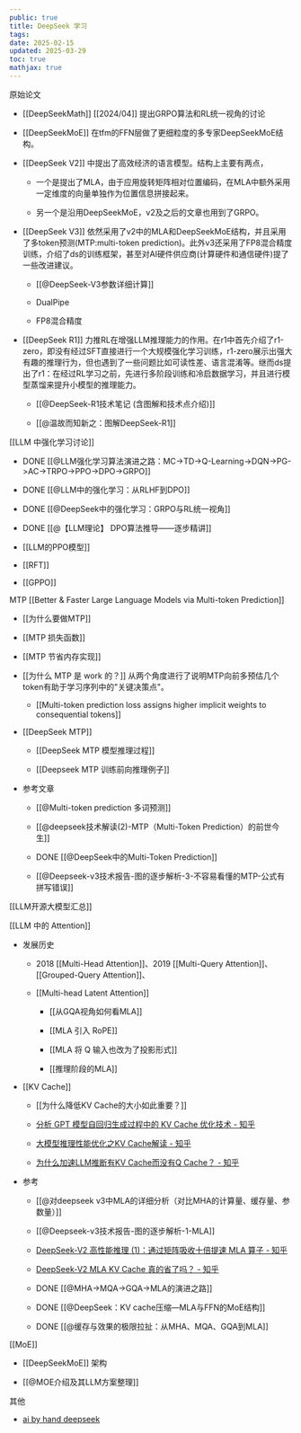 ```yaml
---
public: true
title: DeepSeek 学习
tags:
date: 2025-02-15
updated: 2025-03-29
toc: true
mathjax: true
---
```




原始论文

  + [[DeepSeekMath]] [[2024/04]] 提出GRPO算法和RL统一视角的讨论

  + [[DeepSeekMoE]] 在tfm的FFN层做了更细粒度的多专家DeepSeekMoE结构。

  + [[DeepSeek V2]] 中提出了高效经济的语言模型。结构上主要有两点，

    + 一个是提出了MLA，由于应用旋转矩阵相对位置编码，在MLA中额外采用一定维度的向量单独作为位置信息拼接起来。

    + 另一个是沿用DeepSeekMoE，v2及之后的文章也用到了GRPO。

  + [[DeepSeek V3]] 依然采用了v2中的MLA和DeepSeekMoE结构，并且采用了多token预测(MTP:multi-token prediction)。此外v3还采用了FP8混合精度训练，介绍了ds的训练框架，甚至对AI硬件供应商(计算硬件和通信硬件)提了一些改进建议。

    + [[@DeepSeek-V3参数详细计算]]

    + DualPipe

    + FP8混合精度

  + [[DeepSeek R1]] 力推RL在增强LLM推理能力的作用。在r1中首先介绍了r1-zero，即没有经过SFT直接进行一个大规模强化学习训练，r1-zero展示出强大有趣的推理行为，但也遇到了一些问题比如可读性差、语言混淆等。继而ds提出了r1：在经过RL学习之前，先进行多阶段训练和冷启数据学习，并且进行模型蒸馏来提升小模型的推理能力。

    + [[@DeepSeek-R1技术笔记 (含图解和技术点介绍)]]

    + [[@温故而知新之：图解DeepSeek-R1]]

[[LLM  中强化学习讨论]]


  + DONE [[@LLM强化学习算法演进之路：MC->TD->Q-Learning->DQN->PG->AC->TRPO->PPO->DPO->GRPO]]

  + DONE  [[@LLM中的强化学习：从RLHF到DPO]]

  + DONE  [[@DeepSeek中的强化学习：GRPO与RL统一视角]]

  + DONE [[@【LLM理论】 DPO算法推导——逐步精讲]]

  + [[LLM的PPO模型]]

  + [[RFT]]

  + [[GPPO]]

MTP [[Better & Faster Large Language Models via Multi-token Prediction]]


  + [[为什么要做MTP]]

  + [[MTP 损失函数]]

  + [[MTP 节省内存实现]]

  + [[为什么 MTP 是 work 的？]] 从两个角度进行了说明MTP向前多预估几个token有助于学习序列中的"关键决策点"。

    + [[Multi-token prediction loss assigns higher implicit weights to consequential tokens]]

  + [[DeepSeek MTP]]

    + [[DeepSeek MTP 模型推理过程]]

    + [[Deepseek MTP 训练前向推理例子]]

  + 参考文章

    + [[@Multi-token prediction 多词预测]]

    + [[@deepseek技术解读(2)-MTP（Multi-Token Prediction）的前世今生]]

    + DONE  [[@DeepSeek中的Multi-Token Prediction]]

    + [[@Deepseek-v3技术报告-图的逐步解析-3-不容易看懂的MTP-公式有拼写错误]]

[[LLM开源大模型汇总]]

[[LLM 中的 Attention]]

  + 发展历史

    + 2018 [[Multi-Head Attention]]、2019 [[Multi-Query Attention]]、[[Grouped-Query Attention]]、

    + [[Multi-head Latent Attention]]

      + [[从GQA视角如何看MLA]]

      + [[MLA 引入 RoPE]]

      + [[MLA 将 Q 输入也改为了投影形式]]

      + [[推理阶段的MLA]]

  + [[KV Cache]]

    + [[为什么降低KV Cache的大小如此重要？]]

    + [分析 GPT 模型自回归生成过程中的 KV Cache 优化技术 - 知乎](https://zhuanlan.zhihu.com/p/668931470)

    + [大模型推理性能优化之KV Cache解读 - 知乎](https://zhuanlan.zhihu.com/p/630832593)

    + [为什么加速LLM推断有KV Cache而没有Q Cache？ - 知乎](https://www.zhihu.com/question/653658936)

  + 参考

    + [[@对deepseek v3中MLA的详细分析（对比MHA的计算量、缓存量、参数量）]]

    + [[@Deepseek-v3技术报告-图的逐步解析-1-MLA]]

    + [DeepSeek-V2 高性能推理 (1)：通过矩阵吸收十倍提速 MLA 算子 - 知乎](https://zhuanlan.zhihu.com/p/700214123)

    + [DeepSeek-V2 MLA KV Cache 真的省了吗？ - 知乎](https://zhuanlan.zhihu.com/p/714761319)

    + DONE  [[@MHA->MQA->GQA->MLA的演进之路]]

    + DONE  [[@DeepSeek：KV cache压缩—MLA与FFN的MoE结构]]

    + DONE [[@缓存与效果的极限拉扯：从MHA、MQA、GQA到MLA]]

[[MoE]]

  + [[DeepSeekMoE]] 架构

  + [[@MOE介绍及其LLM方案整理]]

其他

  + [ai by hand deepseek](https://www.youtube.com/watch?v=idF6TiTGYsE)


